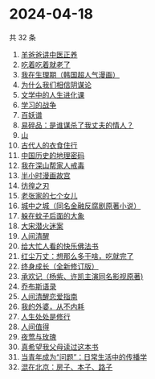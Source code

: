 # 2024-04-18

共 32 条

<!-- BEGIN WEREAD -->
<!-- 最后更新时间 2024-04-18 07:01:21 +0800 -->
1. [羊爸爸讲中医正养](https://weread.qq.com/web/bookDetail/07232a00813ab83a7g0109ab)
1. [吃着吃着就老了](https://weread.qq.com/web/bookDetail/a0b32400813ab8babg0111ca)
1. [我在生理期（韩国超人气漫画）](https://weread.qq.com/web/bookDetail/a6732370813ab8bb3g012206)
1. [为什么我们相信阴谋论](https://weread.qq.com/web/bookDetail/5da32ca0813ab8bc3g015a3c)
1. [文学中的人生进化课](https://weread.qq.com/web/bookDetail/60532fe0813ab7dc3g0127f3)
1. [学习的战争](https://weread.qq.com/web/bookDetail/c6a321c0813ab801ag011934)
1. [百妖谱](https://weread.qq.com/web/bookDetail/0803206071e91694080b9d4)
1. [易碎品：是谁谋杀了我丈夫的情人？](https://weread.qq.com/web/bookDetail/82032500813ab8bacg016238)
1. [山](https://weread.qq.com/web/bookDetail/ac132cd071a2727bac1b359)
1. [古代人的衣食住行](https://weread.qq.com/web/bookDetail/6ba32080813ab8b82g014a38)
1. [中国历史的地理密码](https://weread.qq.com/web/bookDetail/94f32730813ab859cg017e26)
1. [我在深山帮家人戒毒](https://weread.qq.com/web/bookDetail/cce32280813ab8b38g010a15)
1. [半小时漫画故宫](https://weread.qq.com/web/bookDetail/66e32950813ab82dag011457)
1. [彷徨之刃](https://weread.qq.com/web/bookDetail/e44327d05c7edee44530f9e)
1. [老张家的七个女儿](https://weread.qq.com/web/bookDetail/12332100813ab8b6cg0155cf)
1. [城中之城（同名金融反腐剧原著小说）](https://weread.qq.com/web/bookDetail/0fc32ea0813ab6c13g012065)
1. [躲在蚊子后面的大象](https://weread.qq.com/web/bookDetail/bfc32800813ab883bg0165f3)
1. [大宋潜火迷案](https://weread.qq.com/web/bookDetail/b7f32560813ab8b31g013dd1)
1. [人间清醒](https://weread.qq.com/web/bookDetail/10832840726b36101088487)
1. [给大忙人看的快乐佛法书](https://weread.qq.com/web/bookDetail/92b32b00813ab8ba3g016193)
1. [红尘万丈：想那么多干啥，吃就完了](https://weread.qq.com/web/bookDetail/b3732fb0813ab8b8ag013c5d)
1. [终身成长（全新修订版）](https://weread.qq.com/web/bookDetail/b0e327605df8bab0e873984)
1. [承欢记（杨紫、许凯主演同名影视原著)](https://weread.qq.com/web/bookDetail/8b932de0813ab8b8dg015172)
1. [乔布斯语录](https://weread.qq.com/web/bookDetail/60432680813ab8b60g013c3a)
1. [人间清醒恋爱指南](https://weread.qq.com/web/bookDetail/15332d10813ab8a39g01765d)
1. [我的外婆，从不内耗](https://weread.qq.com/web/bookDetail/1b732f30813ab8b37g0121a2)
1. [人生处处是修行](https://weread.qq.com/web/bookDetail/00932850720799b2009c8cc)
1. [人间值得](https://weread.qq.com/web/bookDetail/0f8325307192ef660f8c2f7)
1. [夜莺与玫瑰](https://weread.qq.com/web/bookDetail/41932a8071c3a930419f195)
1. [真希望我父母读过这本书](https://weread.qq.com/web/bookDetail/975320b071f9ad25975dc75)
1. [当青年成为“问题”：日常生活中的传播学](https://weread.qq.com/web/bookDetail/bd032c40813ab8b4fg0118b0)
1. [混在北京：房子、本子、路子](https://weread.qq.com/web/bookDetail/98732f40813ab8a79g0150b6)
<!-- END WEREAD -->
